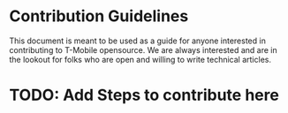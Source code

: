 # Contribution Guidelines
This document is meant to be used as a guide for anyone interested in contributing to T-Mobile opensource. We are always interested and are in the lookout for folks who are open and willing to write technical articles.

# TODO: Add Steps to contribute here
